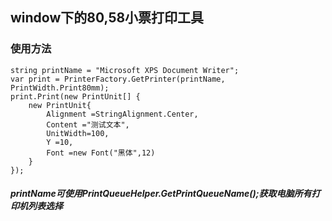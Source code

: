 ##  window下的80,58小票打印工具
### 使用方法
```
string printName = "Microsoft XPS Document Writer";
var print = PrinterFactory.GetPrinter(printName, PrintWidth.Print80mm);
print.Print(new PrintUnit[] {
    new PrintUnit{
        Alignment =StringAlignment.Center,
        Content ="测试文本",
        UnitWidth=100,
        Y =10,
        Font =new Font("黑体",12)
    }
});
```
##### printName可使用PrintQueueHelper.GetPrintQueueName();获取电脑所有打印机列表选择